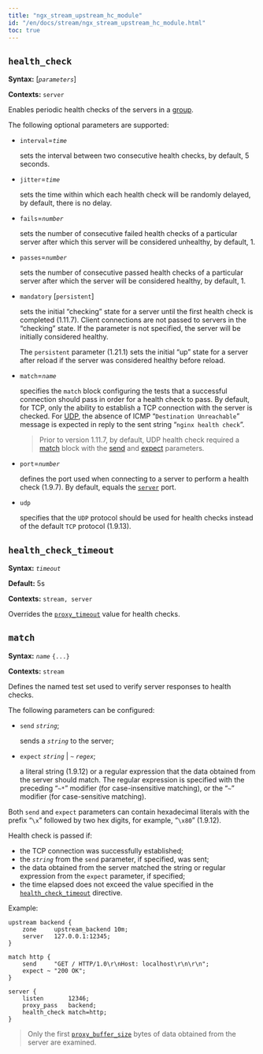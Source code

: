 ```yaml
---
title: "ngx_stream_upstream_hc_module"
id: "/en/docs/stream/ngx_stream_upstream_hc_module.html"
toc: true
---
```


## `health_check`

**Syntax:** [*`parameters`*]

**Contexts:** `server`

Enables periodic health checks of the servers in a
[group](https://nginx.org/en/docs/stream/ngx_stream_upstream_module.html#upstream).

The following optional parameters are supported:
- `interval`=*`time`*

    sets the interval between two consecutive health checks,
    by default, 5 seconds.
- `jitter`=*`time`*

    sets the time within which
    each health check will be randomly delayed,
    by default, there is no delay.
- `fails`=*`number`*

    sets the number of consecutive failed health checks of a particular server
    after which this server will be considered unhealthy,
    by default, 1.
- `passes`=*`number`*

    sets the number of consecutive passed health checks of a particular server
    after which the server will be considered healthy,
    by default, 1.
- `mandatory` [`persistent`]

    sets the initial “checking” state for a server
    until the first health check is completed (1.11.7).
    Client connections are not passed to servers in the “checking” state.
    If the parameter is not specified,
    the server will be initially considered healthy.
    
    
    
    The `persistent` parameter (1.21.1)
    sets the initial “up” state for a server after reload
    if the server was considered healthy before reload.
- `match`=*`name`*

    specifies the `match` block configuring the tests that a
    successful connection should pass in order for a health check to pass.
    By default, for TCP, only the ability
    to establish a TCP connection with the server is checked.
    For [UDP](https://nginx.org/en/docs/stream/ngx_stream_upstream_hc_module.html#health_check_udp), the absence of
    ICMP “`Destination Unreachable`” message is expected
    in reply to the sent string “`nginx health check`”.
    > Prior to version 1.11.7, by default, UDP health check
    > required a [match](https://nginx.org/en/docs/stream/ngx_stream_upstream_hc_module.html#hc_match) block with the
    > [send](https://nginx.org/en/docs/stream/ngx_stream_upstream_hc_module.html#match_send) and [expect](https://nginx.org/en/docs/stream/ngx_stream_upstream_hc_module.html#match_expect)
    > parameters.
- `port`=*`number`*

    defines the port used when connecting to a server
    to perform a health check (1.9.7).
    By default, equals the
    [`server`](https://nginx.org/en/docs/stream/ngx_stream_upstream_module.html#server) port.
- `udp`

    specifies that the `UDP` protocol should be used for
    health checks instead of the default `TCP` protocol (1.9.13).

## `health_check_timeout`

**Syntax:** *`timeout`*

**Default:** 5s

**Contexts:** `stream, server`

Overrides the
[`proxy_timeout`](https://nginx.org/en/docs/stream/ngx_stream_proxy_module.html#proxy_timeout)
value for health checks.

## `match`

**Syntax:** *`name`* `{...}`

**Contexts:** `stream`

Defines the named test set used to verify server responses to health checks.

The following parameters can be configured:
- `send` *`string`*;

    sends a *`string`* to the server;
- `expect` *`string`* |
`~` *`regex`*;

    a literal string (1.9.12) or a regular expression
    that the data obtained from the server should match.
    The regular expression is specified with the preceding
    “`~*`” modifier (for case-insensitive matching), or the
    “`~`” modifier (for case-sensitive matching).

Both `send` and `expect` parameters
can contain hexadecimal literals with the prefix “`\x`”
followed by two hex digits, for example, “`\x80`” (1.9.12).

Health check is passed if:
- the TCP connection was successfully established;
- the *`string`* from the `send` parameter,
    if specified, was sent;
- the data obtained from the server matched the string or regular expression
    from the `expect` parameter, if specified;
- the time elapsed does not exceed the value specified
    in the [`health_check_timeout`](https://nginx.org/en/docs/stream/ngx_stream_upstream_hc_module.html#health_check_timeout) directive.

Example:
```
upstream backend {
    zone     upstream_backend 10m;
    server   127.0.0.1:12345;
}

match http {
    send     "GET / HTTP/1.0\r\nHost: localhost\r\n\r\n";
    expect ~ "200 OK";
}

server {
    listen       12346;
    proxy_pass   backend;
    health_check match=http;
}
```

> Only the first
> [`proxy_buffer_size`](https://nginx.org/en/docs/stream/ngx_stream_proxy_module.html#proxy_buffer_size)
> bytes of data obtained from the server are examined.

